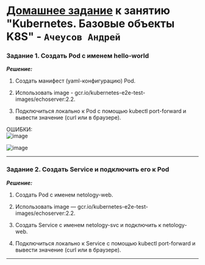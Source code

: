 # [Домашнее задание](https://github.com/netology-code/kuber-homeworks/blob/main/1.2/1.2.md) к занятию  "Kubernetes. Базовые объекты K8S" - `Ачеусов Андрей`


### Задание 1. Создать Pod с именем hello-world  

***Решение:***  

1. Создать манифест (yaml-конфигурацию) Pod.  


2. Использовать image - gcr.io/kubernetes-e2e-test-images/echoserver:2.2.  


3. Подключиться локально к Pod с помощью kubectl port-forward и вывести значение (curl или в браузере).  
 
ОШИБКИ:  
![image](https://github.com/user-attachments/assets/c51476cf-1799-4181-98af-43655f1b2ea0)  

![image](https://github.com/user-attachments/assets/c0ceca52-66e9-4254-945a-8e1fc811409f)  


---


### Задание 2. Создать Service и подключить его к Pod  

***Решение:***  

1. Создать Pod с именем netology-web.  


2. Использовать image — gcr.io/kubernetes-e2e-test-images/echoserver:2.2.  


3. Создать Service с именем netology-svc и подключить к netology-web.  


4. Подключиться локально к Service с помощью kubectl port-forward и вывести значение (curl или в браузере).  



---
